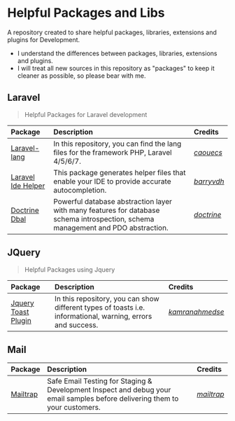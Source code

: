 # Helpful Packages and Libs
A repository created to share helpful packages, libraries, extensions and plugins for Development. 
  * I understand the differences between packages, libraries, extensions and plugins.
  * I will treat all new sources in this repository as "packages" to keep it cleaner as possible, so please bear with me. 

## Laravel

>Helpful Packages for Laravel development

|   Package   |  Description  | Credits
| :---        | :---          | :---
| [Laravel-lang](https://github.com/caouecs/Laravel-lang)| In this repository, you can find the lang files for the framework PHP, Laravel 4/5/6/7.|[*caouecs*](https://github.com/caouecs)|
| [Laravel Ide Helper](https://github.com/barryvdh/laravel-ide-helper)| This package generates helper files that enable your IDE to provide accurate autocompletion.| [*barryvdh*](https://github.com/caouecs)|
| [Doctrine Dbal](https://github.com/doctrine)| Powerful database abstraction layer with many features for database schema introspection, schema management and PDO abstraction.|[*doctrine*](https://github.com/doctrine/dbal)|

## JQuery

>Helpful Packages using Jquery

|   Package   |  Description  | Credits
| :---        | :---          | :---
| [Jquery Toast Plugin](https://github.com/kamranahmedse/jquery-toast-plugin)|In this repository, you can show different types of toasts i.e. informational, warning, errors and success.|[*kamranahmedse*](https://github.com/kamranahmedse)|

## Mail

|   Package   |  Description  | Credits
| :---        | :---          | :---
| [Mailtrap](https://mailtrap.io)|Safe Email Testing for Staging & Development Inspect and debug your email samples before delivering them to your customers.|[*mailtrap*](https://mailtrap.io)|
